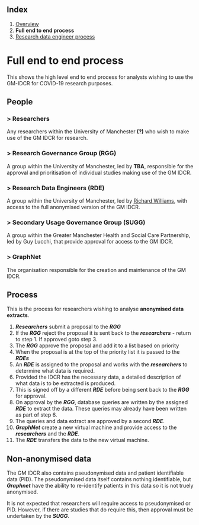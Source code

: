 ## Index

1. [Overview](../README.md)
2. **Full end to end process**
3. [Research data engineer process](process-for-research-data-engineers.md)

# Full end to end process

This shows the high level end to end process for analysts wishing to use the GM-IDCR for COVID-19 research purposes.

## People

### > Researchers
Any researchers within the University of Manchester **(?)** who wish to make use of the GM IDCR for research.

### > Research Governance Group (RGG)
A group within the University of Manchester, led by **TBA**, responsible for the approval and prioritisation of individual studies making use of the GM IDCR.

### > Research Data Engineers (RDE)
A group within the University of Manchester, led by [Richard Williams](https://www.research.manchester.ac.uk/portal/richard.williams.html), with access to the full anonymised version of the GM IDCR.

### > Secondary Usage Governance Group (SUGG)
A group within the Greater Manchester Health and Social Care Partnership, led by Guy Lucchi, that provide approval for access to the GM IDCR.

### > GraphNet
The organisation responsible for the creation and maintenance of the GM IDCR.

## Process

This is the process for researchers wishing to analyse **anonymised data extracts**.

1. ***Researchers*** submit a proposal to the ***RGG***
2. If the ***RGG*** reject the proposal it is sent back to the ***researchers*** - return to step 1. If approved goto step 3.
3. The ***RGG*** approve the proposal and add it to a list based on priority
4. When the proposal is at the top of the priority list it is passed to the ***RDEs***
5. An ***RDE*** is assigned to the proposal and works with the ***researchers*** to determine what data is required.
6. Provided the IDCR has the necessary data, a detailed description of what data is to be extracted is produced.
7. This is signed off by a different ***RDE*** before being sent back to the ***RGG*** for approval.
8. On approval by the ***RGG***, database queries are written by the assigned ***RDE*** to extract the data. These queries may already have been written as part of step 6.
9. The queries and data extract are approved by a second ***RDE***.
10. ***GraphNet*** create a new virtual machine and provide access to the ***researchers*** and the ***RDE***.
11. The ***RDE*** transfers the data to the new virtual machine.

## Non-anonymised data

The GM IDCR also contains pseudonymised data and patient identifiable data (PID). The pseudonymised data itself contains nothing identifiable, but ***Graphnet*** have the ability to re-identify patients in this data so it is not truely anonymised.

It is not expected that researchers will require access to pseudonymised or PID. However, if there are studies that do require this, then approval must be undertaken by the ***SUGG***.

